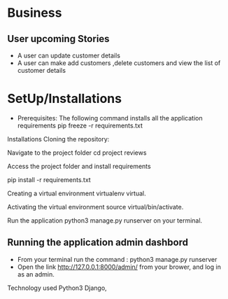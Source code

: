 # Business
## User upcoming Stories
- A user can update customer details
- A user can make add customers ,delete customers and view the list of customer details
# SetUp/Installations
- Prerequisites: The following command installs all the application requirements pip freeze -r requirements.txt

Installations Cloning the repository: 

Navigate to the project folder cd project reviews

Access the project folder and install requirements

pip install -r requirements.txt

Creating a virtual environment virtualenv virtual.

Activating the virtual environment source virtual/bin/activate.

Run the application python3 manage.py runserver on your terminal.

## Running the application admin dashbord
- From your terminal run the command : python3 manage.py runserver
- Open the link http://127.0.0.1:8000/admin/ from your brower,
and log in as an admin.


Technology used
Python3
Django,
